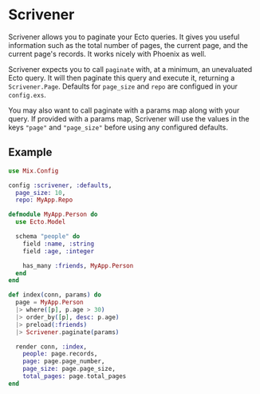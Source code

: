 # Scrivener

Scrivener allows you to paginate your Ecto queries. It gives you useful information such as the total number of pages, the current page, and the current page's records. It works nicely with Phoenix as well.

Scrivener expects you to call `paginate` with, at a minimum, an unevaluated Ecto query. It will then paginate this query and execute it, returning a `Scrivener.Page`. Defaults for `page_size` and `repo` are configued in your `config.exs`.

You may also want to call paginate with a params map along with your query. If provided with a params map, Scrivener will use the values in the keys `"page"` and `"page_size"` before using any configured defaults.

## Example

```elixir
use Mix.Config

config :scrivener, :defaults,
  page_size: 10,
  repo: MyApp.Repo
```

```elixir
defmodule MyApp.Person do
  use Ecto.Model

  schema "people" do
    field :name, :string
    field :age, :integer

    has_many :friends, MyApp.Person
  end
end
```

```elixir
def index(conn, params) do
  page = MyApp.Person
  |> where([p], p.age > 30)
  |> order_by([p], desc: p.age)
  |> preload(:friends)
  |> Scrivener.paginate(params)

  render conn, :index,
    people: page.records,
    page: page.page_number,
    page_size: page.page_size,
    total_pages: page.total_pages
end
```
